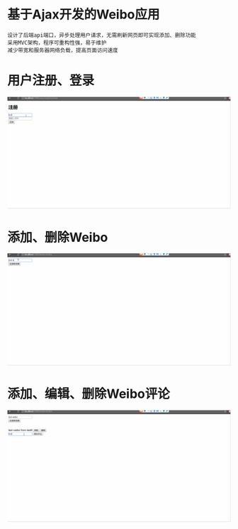 # 基于Ajax开发的Weibo应用
    设计了后端api端口，异步处理用户请求，无需刷新网页即可实现添加、删除功能
    采用MVC架构，程序可重构性强，易于维护
    减少带宽和服务器网络负载，提高页面访问速度
# 用户注册、登录
![image](https://github.com/jtingjun/ajax_weibo/blob/master/static/register_login.gif)
# 添加、删除Weibo
![image](https://github.com/jtingjun/ajax_weibo/blob/master/static/weibo.gif)
# 添加、编辑、删除Weibo评论
![image](https://github.com/jtingjun/ajax_weibo/blob/master/static/comment.gif)
